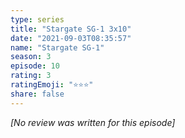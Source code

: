 ```yaml
---
type: series
title: "Stargate SG-1 3x10"
date: "2021-09-03T08:35:57"
name: "Stargate SG-1"
season: 3
episode: 10
rating: 3
ratingEmoji: "⭐️⭐️⭐️"
share: false
---
```


*[No review was written for this episode]*
